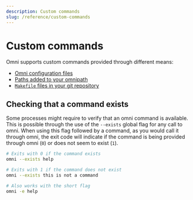 ```yaml
---
description: Custom commands
slug: /reference/custom-commands
---
```


# Custom commands

Omni supports custom commands provided through different means:
- [Omni configuration files](custom-commands/configuration)
- [Paths added to your omnipath](custom-commands/path)
- [`Makefile` files in your git repository](custom-commands/makefile)

## Checking that a command exists

Some processes might require to verify that an omni command is available. This is possible through the use of the `--exists` global flag for any call to omni. When using this flag followed by a command, as you would call it through omni, the exit code will indicate if the command is being provided through omni (`0`) or does not seem to exist (`1`).

```bash
# Exits with 0 if the command exists
omni --exists help

# Exits with 1 if the command does not exist
omni --exists this is not a command

# Also works with the short flag
omni -e help
```
